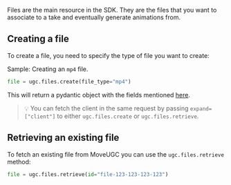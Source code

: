 Files are the main resource in the SDK. They are the files that you want to associate to a take and eventually generate animations from.

## Creating a file 

To create a file, you need to specify the type of file you want to create:

Sample: Creating an `mp4` file.

```python
file = ugc.files.create(file_type="mp4")
```

This will return a pydantic object with the fields mentioned [here](/move-ugc-python/latest/api-reference/schemas/file/).

> 💡 You can fetch the client in the same request by passing `expand=["client"]` to
> either `ugc.files.create` or `ugc.files.retrieve`.


## Retrieving an existing file

To fetch an existing file from MoveUGC you can use the `ugc.files.retrieve` method:

```python
file = ugc.files.retrieve(id="file-123-123-123-123")
```
